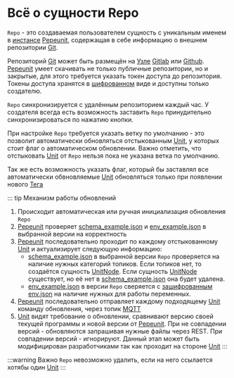 # Всё о сущности Repo

`Repo` - это создаваемая пользователем сущность с уникальным именем в [инстансе](/definitions#instance) [Pepeunit](/conception/overview), содержащая в себе информацию о внешнем репозитории [Git](/definitions#git).

Репозиторий [Git](/definitions#git) может быть размещён на [Узле](/definitions#instance) [Gitlab](/definitions#gitlab) или [Github](/definitions#github). [Pepeunit](/conception/overview) умеет скачивать не только публичные репозитории, но и закрытые, для этого требуется указать токен доступа до репозитория. Токены доступа хранятся в [шифрованном](/mechanics/cipher) виде и доступны только создателю.

`Repo` синхронизируется с удалённым репозиторием каждый час. У создателя всегда есть возможность заставить `Repo` принудительно синхронизироваться по нажатию кнопки.

При настройке `Repo` требуется указать ветку по умолчанию - это позволит автоматически обновляться отстыкованным [Unit](/definitions#unit), у которых стоит флаг о автоматическом обновлении. Важно отметить, что отстыковать [Unit](/definitions#unit) от `Repo` нельзя пока не указана ветка по умолчанию.

Так же есть возможность указать флаг, который бы заставлял все автоматически обвновляемые [Unit](/definitions#unit) обновляться только при появлении нового [Тега](/definitions#git-tag)

::: tip Механизм работы обновлений
1. Происходит автоматическая или ручная инициализация обновления `Repo`
1. [Pepeunit](/conception/overview) проверяет [schema_example.json](/definitions#schema-example-json) и [env_example.json](/definitions#env-example-json) в выбранной версии на корректность
1. [Pepeunit](/conception/overview) последовательно проходит по каждому отстыкованному [Unit](/definitions#unit) и актуализирует следующую информацию:
    - [schema_example.json](/definitions#schema-example-json) в выбранной версии `Repo` проверяется на наличие нужных категорий топиков. Если топиков нет, то создаётся сущность [UnitNode](/definitions#unitnode). Если сущность [UnitNode](/definitions#unitnode) существует, но её нет в [schema_example.json](/definitions#schema-example-json) она будет удалена.
    - [env_example.json](/definitions#env-example-json) в версии `Repo` сверяется с [зашифрованным](/mechanics/cipher) [env.json](/definitions#env-json) на наличие нужных для работы переменных.
1. [Pepeunit](/conception/overview) последовательно отправляет каждому подходящему [Unit](/definitions#unit) команду обновления, через топик [MQTT](/definitions#mqtt)
1. [Unit](/definitions#unit) видят требование о обновлении, сравнивают версию своей текущей программы и новой версии от [Pepeunit](/conception/overview). При не совпадении версий - обновляются запрашивая нужные файлы через REST. При совпадении версий - игнорируют. Данный этап может быть модифицирован разработчиками так как проходит на стороне [Unit](/definitions#unit)
:::

:::warning Важно
`Repo` невозможно удалить, если на него ссылается хотябы один [Unit](/definitions#unit)
:::
